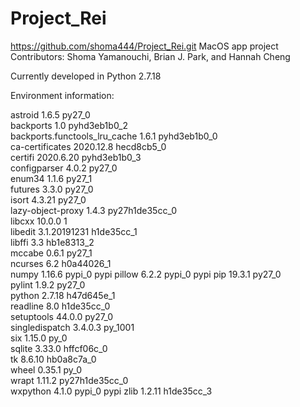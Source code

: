 # Project_Rei
https://github.com/shoma444/Project_Rei.git
MacOS app project
Contributors: Shoma Yamanouchi, Brian J. Park, and Hannah Cheng

Currently developed in Python 2.7.18

Environment information:

astroid                   1.6.5                    py27_0  
backports                 1.0                pyhd3eb1b0_2  
backports.functools_lru_cache 1.6.1              pyhd3eb1b0_0  
ca-certificates           2020.12.8            hecd8cb5_0  
certifi                   2020.6.20          pyhd3eb1b0_3  
configparser              4.0.2                    py27_0  
enum34                    1.1.6                    py27_1  
futures                   3.3.0                    py27_0  
isort                     4.3.21                   py27_0  
lazy-object-proxy         1.4.3            py27h1de35cc_0  
libcxx                    10.0.0                        1  
libedit                   3.1.20191231         h1de35cc_1  
libffi                    3.3                  hb1e8313_2  
mccabe                    0.6.1                    py27_1  
ncurses                   6.2                  h0a44026_1  
numpy                     1.16.6                   pypi_0    pypi
pillow                    6.2.2                    pypi_0    pypi
pip                       19.3.1                   py27_0  
pylint                    1.9.2                    py27_0  
python                    2.7.18               h47d645e_1  
readline                  8.0                  h1de35cc_0  
setuptools                44.0.0                   py27_0  
singledispatch            3.4.0.3                 py_1001  
six                       1.15.0                     py_0  
sqlite                    3.33.0               hffcf06c_0  
tk                        8.6.10               hb0a8c7a_0  
wheel                     0.35.1                     py_0  
wrapt                     1.11.2           py27h1de35cc_0  
wxpython                  4.1.0                    pypi_0    pypi
zlib                      1.2.11               h1de35cc_3  

